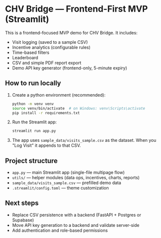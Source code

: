 # CHV Bridge — Frontend-First MVP (Streamlit)

This is a frontend-focused MVP demo for CHV Bridge. It includes:
- Visit logging (saved to a sample CSV)
- Incentive analytics (configurable rules)
- Time-based filters
- Leaderboard
- CSV and simple PDF report export
- Demo API key generator (frontend-only, 5-minute expiry)

## How to run locally

1. Create a python environment (recommended):
   ```bash
   python -m venv venv
   source venv/bin/activate  # on Windows: venv\Scripts\activate
   pip install -r requirements.txt
   ```

2. Run the Streamlit app:
   ```bash
   streamlit run app.py
   ```

3. The app uses `sample_data/visits_sample.csv` as the dataset. When you "Log Visit" it appends to that CSV.

## Project structure
- `app.py` — main Streamlit app (single-file multipage flow)
- `utils/` — helper modules (data ops, incentives, charts, reports)
- `sample_data/visits_sample.csv` — prefilled demo data
- `.streamlit/config.toml` — theme customization

## Next steps
- Replace CSV persistence with a backend (FastAPI + Postgres or Supabase)
- Move API key generation to a backend and validate server-side
- Add authentication and role-based permissions
